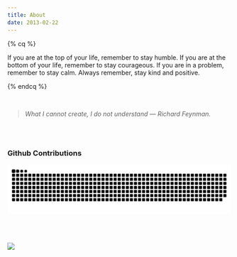 ```yaml
---
title: About
date: 2013-02-22
---
```



{% cq %}

<!-- {{ ["唯一不变的就是变化","我们必须接受失望, 因为失望是有限的, 但我们永远不能放弃希望, 因为希望是无限的"] | random }} -->
<!-- 世界上唯一不变的就是变化 -->

<!-- 我们必须接受失望, 因为失望是有限的, 但我们永远不能放弃希望, 因为希望是无限的 -->



If you are at the top of your life, remember to stay humble.
If you are at the bottom of your life, remember to stay courageous.
If you are in a problem, remember to stay calm.
Always remember, stay kind and positive.

{% endcq %}

<br/>

> *What I cannot create, I do not understand — Richard Feynman.*

<!-- 

> 世界上唯一不变的就是变化
>
> 我们必须接受失望, 因为失望是有限的, 但我们永远不能放弃希望, 因为希望是无限的
 -->

<br/>
<br/>


### Github Contributions

<!--img src="http://ghchart.rshah.org/eazow" alt="Github Contributions" style="zoom:136%;" /-->
![](../images/github-user-contribution.svg)

<br/>
<br/>


![](https://hyz-blog.oss-cn-hangzhou.aliyuncs.com/ability.png)

<!-- ![](https://hyz-blog.oss-cn-hangzhou.aliyuncs.com/languages.png)
![](https://hyz-blog.oss-cn-hangzhou.aliyuncs.com/technologies.png)
 -->

